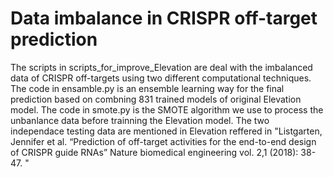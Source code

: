 # Data imbalance in CRISPR off-target prediction
The scripts in scripts_for_improve_Elevation are deal with the imbalanced data of CRISPR off-targets using two different computational techniques. The code in ensamble.py is an ensemble learning way for the final prediction based on combning 831 trained models of original Elevation model. The code in smote.py is the SMOTE algorithm we use to process the unbanlance data before trainning the Elevation model. The two independace testing data are mentioned in Elevation reffered in "Listgarten, Jennifer et al. “Prediction of off-target activities for the end-to-end design of CRISPR guide RNAs” Nature biomedical engineering vol. 2,1 (2018): 38-47.  "
